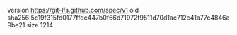 version https://git-lfs.github.com/spec/v1
oid sha256:5c19f315fd0177ffdc447b0f66d71972f9511d70d1ac712e41a77c4846a9be21
size 1214
